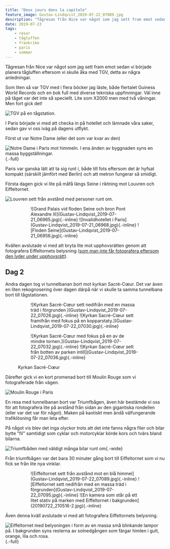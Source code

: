 ```yaml
---
title: "Deux jours dans la capitale"
feature_image: Gustav-Lindqvist_2019-07-22_07089.jpg
description: "Tågresan från Nice var något som jag sett fram emot sedan vi började planera tågluffen eftersom vi skulle åka med TGV, detta av några…"
date: 2019-07-23
tags:
    - resor
    - tågluffen
    - frankrike
    - paris
    - sommar
---
```


Tågresan från Nice var något som jag sett fram emot sedan vi började planera tågluffen eftersom vi skulle åka med TGV, detta av några anledningar.

Som liten så var TGV med i flera böcker jag läste, både flertalet Guiness World Records och en bok full med diverse tekniska uppfinningar. Väl inne på tåget var det inte så speciellt. Lite som X2000 men med två våningar. Men fort gick det!

![TGV på en tågstation.](20190721_074410_2.jpg)

I Paris började vi med att checka in på hotellet och lämnade våra saker, sedan gav vi oss iväg på dagens utflykt.

Först ut var Notre Dame (eller det som var kvar av den)

![Notre Dame i Paris mot himmeln. I ena änden av byggnaden syns en massa byggställningar.](Gustav-Lindqvist_2019-07-21_06927.jpg){.-full}

Paris var ganska lätt att ta sig runt i, både till fots eftersom det är hyfsat kompakt (särskilt jämfört med Berlin) och att metron fungerar så smidigt.

Första dagen gick vi lite på måfå längs Seine i riktning mot Louvren och Eiffeltornet.

![Louvren sett från avstånd med personer runt om.](Gustav-Lindqvist_2019-07-21_06937.jpg "Louvren")

<figure class="gallery -wide">
	<figure class="gallery-row">
		![Grand Palais vid floden Seine och bron Pont Alexandre III](Gustav-Lindqvist_2019-07-21_06965.jpg){.-inline}
		![Invalidhotellet i Paris](Gustav-Lindqvist_2019-07-21_06968.jpg){.-inline}
		![Floden Seine](Gustav-Lindqvist_2019-07-21_06956.jpg){.-inline}
	</figure>
</figure>

Kvällen avslutade vi med att bryta lite mot upphovsrätten genom att fotografera Eiffeltornets belysning (<a href="https://petapixel.com/2017/10/14/photos-eiffel-tower-night-illegal/">som man inte får fotografera eftersom den lyder under upphovsrätt</a>).

## Dag 2

Andra dagen tog vi tunnelbanan bort mot kyrkan Sacré-Cœur. Det var även en liten rekognosering över dagen därpå när vi skulle ta samma tunnelbana bort till tågstationen.
<figure class="gallery -wide">
	<figure class="gallery-row -no-wrap">
		![Kyrkan Sacré-Cœur sett nedifrån med en massa träd i förgrunden ](Gustav-Lindqvist_2019-07-22_07026.jpg){.-inline}
		![Kyrkan Sacré-Cœur sett framifrån med fokus på en kopparstaty.](Gustav-Lindqvist_2019-07-22_07030.jpg){.-inline}
	</figure>
	<figure class="gallery-row -no-wrap">
		![Kyrkan Sacré-Cœur med fokus på en av de mindre tornen.](Gustav-Lindqvist_2019-07-22_07032.jpg){.-inline}
		![Kyrkan Sacré-Cœur sett från botten av parken intill](Gustav-Lindqvist_2019-07-22_07036.jpg){.-inline}
	</figure>
	<figcaption><p>Kyrkan Sacré-Cœur</p></figcaption>
</figure>

Därefter gick vi en kort promenad bort till Moulin Rouge som vi fotograferade från vägen.

![Moulin Rouge i Paris](Gustav-Lindqvist_2019-07-22_07039.jpg)

En resa med tunnelbanan bort var Triumfbågen, även här bestämde vi oss för att fotografera lite på avstånd från sidan av den gigantiska rondellen (eller var det var för något). Maken på kaotiskt men ändå välfungerande trafiklösning får man leta efter.

På något vis blev det inga olyckor trots att det inte fanns några filer och bilar bytte "fil" samtidigt som cyklar och motorcyklar körde kors och tvärs bland bilarna.

![Triumfbåden med väldigt många bilar runt om](Gustav-Lindqvist_2019-07-22_07062.jpg "Triumfbågen"){.-wide}

Från triumfbågen var det bara 30 minuter gång bort till Eiffeltornet som vi nu fick se från lite nya vinklar.

<figure class="gallery -wide">
	<figure class="gallery-row">
		![Eiffeltornet sett från avstånd mot en blå himmel](Gustav-Lindqvist_2019-07-22_07089.jpg){.-inline}
		![Eiffeltornet sett nedifrån med en massa träd i förgrunden](Gustav-Lindqvist_2019-07-22_07095.jpg){.-inline}
		![En kamera som står på ett litet stativ på marken med Eiffeltornet i bakgrunden](20190722_210516-2.jpg){.-inline}
	</figure>
</figure>

Även denna kväll avslutade vi med att fotografera Eiffeltornets belysning.

![Eiffeltornet med belysningen i form av en massa små blinkande lampor på. I bakgrunden syns resterna av solnedgången som färgar himlen i gult, orange, lila och rosa.](Gustav-Lindqvist_2019-07-22_07140.jpg){.-full}
